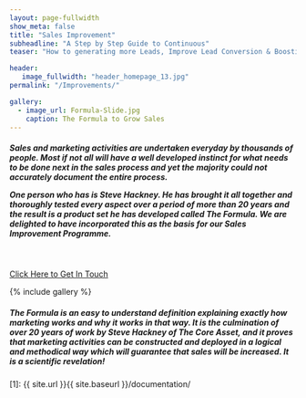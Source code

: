 ```yaml
---
layout: page-fullwidth
show_meta: false
title: "Sales Improvement"
subheadline: "A Step by Step Guide to Continuous"
teaser: "How to generating more Leads, Improve Lead Conversion & Boosting Sales."

header:
   image_fullwidth: "header_homepage_13.jpg"
permalink: "/Improvements/"

gallery:
  - image_url: Formula-Slide.jpg
    caption: The Formula to Grow Sales
---
```

<h5>Sales and marketing activities are undertaken everyday by thousands of people.  Most if not all will have a well developed instinct for what needs to be done next in the sales process and yet the majority could not accurately document the entire process.

  One person who has is Steve Hackney.  He has brought it all together and thoroughly tested every aspect over a period of more than 20 years and the result is a product set he has developed called The Formula.  We are delighted to have incorporated this as the basis for our Sales Improvement Programme.</h5>
<br>

<a class="radius button large" href="{{ site.url }}{{ site.baseurl }}/contact/">Click Here to Get In Touch </a>

 {% include gallery %}


<h5>The Formula is an easy to understand definition explaining exactly how marketing works and why it works in that way.  It is the culmination of over 20 years of work by Steve Hackney of The Core Asset, and it proves that marketing activities can be constructed and deployed in a logical and methodical way which will guarantee that sales will be increased.  It is a scientific revelation!</h5>



 [1]: {{ site.url }}{{ site.baseurl }}/documentation/

